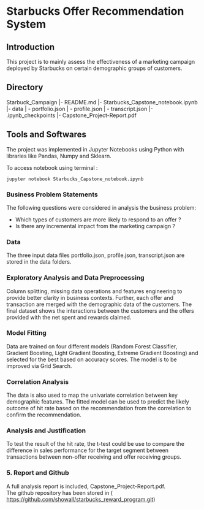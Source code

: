 # Starbucks Offer Recommendation System

## Introduction

This project is to mainly assess the effectiveness of a marketing 
campaign deployed by Starbucks on certain demographic groups of customers.

## Directory

Starbuck_Campaign
|- README.md
|- Starbucks_Capstone_notebook.ipynb
|- data
    | - portfolio.json
    | - profile.json
    | - transcript.json
|- .ipynb_checkpoints
|- Capstone_Project-Report.pdf

## Tools and Softwares

The project was implemented in Jupyter Notebooks using Python with libraries like 
Pandas, Numpy and Sklearn.

To access notebook using terminal :

```
jupyter notebook Starbucks_Capstone_notebook.ipynb

```

### Business Problem Statements

The following questions were considered in analysis the business problem:

- Which types of customers are more likely to respond to an offer ? 
- Is there any incremental impact from the marketing campaign ?

### Data

The three input data files portfolio.json, profile.json, transcript.json are 
stored in the data folders. 


### Exploratory Analysis and Data Preprocessing

Column splitting, missing data operations and features engineering to provide better 
clarity in business contexts. Further, each offer and transaction are merged with the
demographic data of the customers. The final dataset shows the interactions between 
the customers and the offers provided with the net spent and rewards claimed. 


### Model Fitting

Data are trained on four different models (Random Forest Classifier, Gradient Boosting, 
Light Gradient Boosting, Extreme Gradient Boosting) and selected for the 
best based on accuracy scores. The model is to be improved via Grid Search.


### Correlation Analysis

The data is also used to map the univariate correlation between key demographic features. 
The fitted model can be used to predict the likely outcome of hit rate based on the 
recommendation from the correlation to confirm the recommendation.


### Analysis and Justification

To test the result of the hit rate, the t-test could be use to compare the difference 
in sales performance for the target segment between transactions between non-offer 
receiving  and offer receiving groups.  


### 5. Report and Github

A full analysis report is included, Capstone_Project-Report.pdf.  
The github repository has been stored in ( https://github.com/showall/starbucks_reward_program.git)